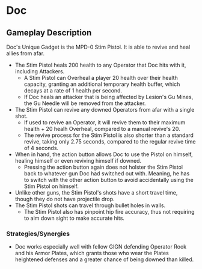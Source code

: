 # Doc

## Gameplay Description

Doc's Unique Gadget is the MPD-0 Stim Pistol. It is able to revive and heal allies from afar.

- The Stim Pistol heals 200 health to any Operator that Doc hits with it, including Attackers.
  - A Stim Pistol can Overheal a player 20 health over their health capacity, granting an additional temporary health buffer, which decays at a rate of 1 health per second.
  - If Doc heals an attacker that is being affected by Lesion's Gu Mines, the Gu Needle will be removed from the attacker.
- The Stim Pistol can revive any downed Operators from afar with a single shot.
  - If used to revive an Operator, it will revive them to their maximum health + 20 healh Overheal, compared to a manual revive's 20.
  - The revive process for the Stim Pistol is also shorter than a standard revive, taking only 2.75 seconds, compared to the regular revive time of 4 seconds.
- When in hand, the action button allows Doc to use the Pistol on himself, healing himself or even reviving himself if downed.
  - Pressing the action button again does not holster the Stim Pistol back to whatever gun Doc had switched out with. Meaning, he has to switch with the other action button to avoid accidentally using the Stim Pistol on himself.
- Unlike other guns, the Stim Pistol's shots have a short travel time, though they do not have projectile drop.
- The Stim Pistol shots can travel through bullet holes in walls.
  - The Stim Pistol also has pinpoint hip fire accuracy, thus not requiring to aim down sight to make accurate hits.

### Strategies/Synergies

- Doc works especially well with fellow GIGN defending Operator Rook and his Armor Plates, which grants those who wear the Plates heightened defenses and a greater chance of being downed than killed.
